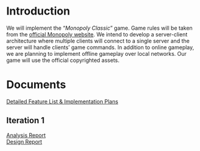 # Introduction

We will implement the “_Monopoly Classic_” game. Game rules will be taken from the [official Monopoly website](https://monopoly.hasbro.com/en-us/product/monopoly-classic-game:7EABAF97-5056-9047-F577-8F4663C79E75). We intend to develop a server-client architecture where multiple clients will connect to a single server and the server will handle clients’ game commands. In addition to online gameplay, we are planning to implement offline gameplay over local networks. Our game will use the official copyrighted assets. 

# Documents
[Detailed Feature List & Implementation Plans](docs/Implementation%20Plans.pdf)

## Iteration 1
[Analysis Report](docs/Iteration1_AnalysisReport.pdf)  
[Design Report](docs/Iteration1_DesignReport.pdf)
